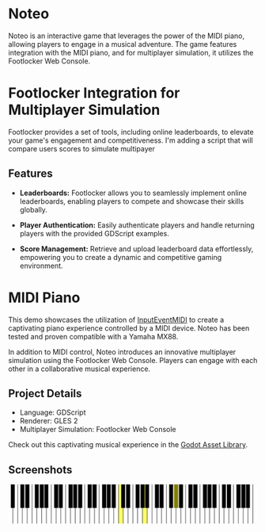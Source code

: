 # Noteo

Noteo is an interactive game that leverages the power of the MIDI piano, allowing players to engage in a musical adventure. The game features integration with the MIDI piano, and for multiplayer simulation, it utilizes the Footlocker Web Console.

# Footlocker Integration for Multiplayer Simulation

Footlocker provides a set of tools, including online leaderboards, to elevate your game's engagement and competitiveness. I'm adding a script that will compare users scores to simulate multipayer

## Features

- **Leaderboards:** Footlocker allows you to seamlessly implement online leaderboards, enabling players to compete and showcase their skills globally.

- **Player Authentication:** Easily authenticate players and handle returning players with the provided GDScript examples.

- **Score Management:** Retrieve and upload leaderboard data effortlessly, empowering you to create a dynamic and competitive gaming environment.

# MIDI Piano

This demo showcases the utilization of [InputEventMIDI](https://docs.godotengine.org/en/latest/classes/class_inputeventmidi.html) to create a captivating piano experience controlled by a MIDI device. Noteo has been tested and proven compatible with a Yamaha MX88.

In addition to MIDI control, Noteo introduces an innovative multiplayer simulation using the Footlocker Web Console. Players can engage with each other in a collaborative musical experience.

## Project Details

- Language: GDScript
- Renderer: GLES 2
- Multiplayer Simulation: Footlocker Web Console

Check out this captivating musical experience in the [Godot Asset Library](https://godotengine.org/asset-library/asset/1292).

## Screenshots

![Screenshot](screenshots/piano-pressed.png)
